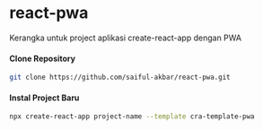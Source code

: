 # react-pwa
Kerangka untuk project aplikasi create-react-app dengan PWA

#### Clone Repository
```bash
git clone https://github.com/saiful-akbar/react-pwa.git
```
#### Instal Project Baru
```bash
npx create-react-app project-name --template cra-template-pwa
```
